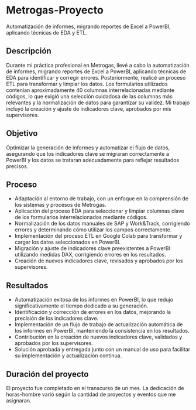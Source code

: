 # Metrogas-Proyecto
Automatización de informes, migrando reportes de Excel a PowerBI, aplicando técnicas de EDA y ETL.


## **Descripción**
Durante mi práctica profesional en Metrogas, llevé a cabo la automatización de informes, migrando reportes de Excel a PowerBI, aplicando técnicas de EDA para identificar y corregir errores. Posteriormente, realicé un proceso ETL para transformar y limpiar los datos. Los formularios utilizados contenían aproximadamente 40 columnas interrelacionadas mediante códigos, lo que exigió una selección cuidadosa de las columnas más relevantes y la normalización de datos para garantizar su validez. Mi trabajo incluyó la creación y ajuste de indicadores clave, aprobados por mis supervisores.

## **Objetivo**
Optimizar la generación de informes y automatizar el flujo de datos, asegurando que los indicadores clave se migraran correctamente a PowerBI y los datos se trataran adecuadamente para reflejar resultados precisos.

## **Proceso**
- Adaptación al entorno de trabajo, con un enfoque en la comprensión de los sistemas y procesos de Metrogas.
- Aplicación del proceso EDA para seleccionar y limpiar columnas clave de los formularios interrelacionados mediante códigos.
- Normalización de los datos manuales de SAP y Work&Track, corrigiendo errores y determinando cómo utilizar los campos correctamente.
- Implementación del proceso ETL en Google Colab para transformar y cargar los datos seleccionados en PowerBI.
- Migración y ajuste de indicadores clave preexistentes a PowerBI utilizando medidas DAX, corrigiendo errores en los resultados.
- Creación de nuevos indicadores clave, revisados y aprobados por los supervisores.

## **Resultados**
- Automatización exitosa de los informes en PowerBI, lo que redujo significativamente el tiempo dedicado a su generación.
- Identificación y corrección de errores en los datos, mejorando la precisión de los indicadores clave.
- Implementación de un flujo de trabajo de actualización automática de los informes en PowerBI, manteniendo la consistencia en los resultados.
- Contribución en la creación de nuevos indicadores clave, validados y aprobados por los supervisores.
- Solución aprobada y entregada junto con un manual de uso para facilitar su implementación y actualización continua.

## **Duración del proyecto**
El proyecto fue completado en el transcurso de un mes. La dedicación de horas-hombre varió según la cantidad de proyectos y eventos que me asignaran.


